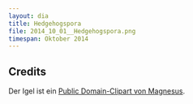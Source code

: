 ```yaml
---
layout: dia
title: Hedgehogspora
file: 2014_10_01__Hedgehogspora.png
timespan: Oktober 2014
---
```


## Credits

Der Igel ist ein [Public Domain-Clipart von Magnesus](https://openclipart.org/detail/170650/small-hedgehog-by-magnesus-170650).
